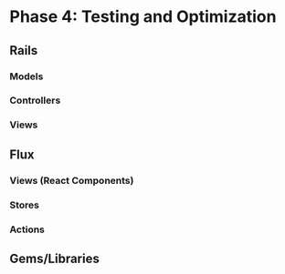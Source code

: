 # Phase 4: Testing and Optimization

## Rails
### Models

### Controllers

### Views

## Flux
### Views (React Components)

### Stores

### Actions

## Gems/Libraries
